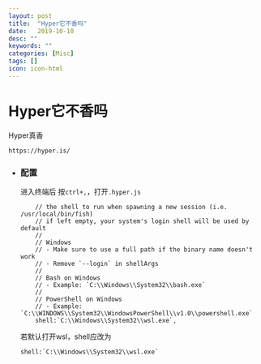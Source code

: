 ```yaml
---
layout: post
title:  "Hyper它不香吗"
date:   2019-10-10
desc: ""
keywords: ""
categories: [Misc]
tags: []
icon: icon-html
---
```


# Hyper它不香吗

Hyper真香

```
https://hyper.is/
```

* ### 配置

  进入终端后 按`ctrl+,`，打开`.hyper.js`

  ```
      // the shell to run when spawning a new session (i.e. /usr/local/bin/fish)
      // if left empty, your system's login shell will be used by default
      //
      // Windows
      // - Make sure to use a full path if the binary name doesn't work
      // - Remove `--login` in shellArgs
      //
      // Bash on Windows
      // - Example: `C:\\Windows\\System32\\bash.exe`
      //
      // PowerShell on Windows
      // - Example: `C:\\WINDOWS\\System32\\WindowsPowerShell\\v1.0\\powershell.exe`
      shell:`C:\\Windows\\System32\\wsl.exe`,
  ```

  若默认打开wsl，shell应改为

  ```
  shell:`C:\\Windows\\System32\\wsl.exe`
  ```

  